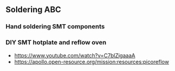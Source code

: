## Soldering ABC



### Hand soldering SMT components


### DIY SMT hotplate and reflow oven

* https://www.youtube.com/watch?v=C7blZigaaaA
* https://apollo.open-resource.org/mission:resources:picoreflow
